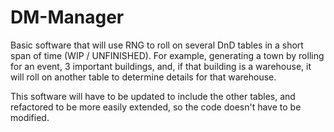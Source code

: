 # DM-Manager
Basic software that will use RNG to roll on several DnD tables in a short span of time (WIP / UNFINISHED). For example, generating a town by rolling for an event, 3 important buildings, and, if that building is a warehouse, it will roll on another table to determine details for that warehouse.

This software will have to be updated to include the other tables, and refactored to be more easily extended, so the code doesn't have to be modified.
